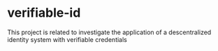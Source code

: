 # verifiable-id
This project is related to investigate the application of a descentralized identity system with verifiable credentials
